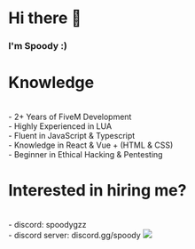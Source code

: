 # Hi there 👋

### I'm Spoody :)

<h1>Knowledge</h1>
<br>- 2+ Years of FiveM Development
<br>- Highly Experienced in LUA
<br>- Fluent in JavaScript & Typescript
<br>- Knowledge in React & Vue + (HTML & CSS)
<br>- Beginner in Ethical Hacking & Pentesting

<h1>Interested in hiring me?</h1>
<br>- discord: spoodygzz
<br>- discord server: discord.gg/spoody

<img src='https://media.tenor.com/UdISY4O42VQAAAAd/realistic-cat.gif'>
